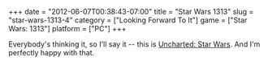 +++
date = "2012-06-07T00:38:43-07:00"
title = "Star Wars 1313"
slug = "star-wars-1313-4"
category = ["Looking Forward To It"]
game = ["Star Wars: 1313"]
platform = ["PC"]
+++

Everybody's thinking it, so I'll say it -- this is <a href="http://www.joystiq.com/2012/06/05/star-wars-1313-in-two-formats-four-segments-and-1-000-feet/">Uncharted: Star Wars</a>.  And I'm perfectly happy with that.